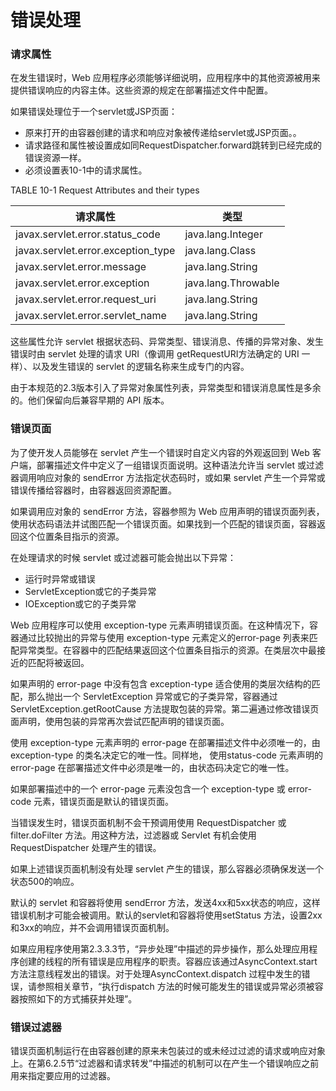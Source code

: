 # 错误处理

### 请求属性

在发生错误时，Web 应用程序必须能够详细说明，应用程序中的其他资源被用来提供错误响应的内容主体。这些资源的规定在部署描述文件中配置。

如果错误处理位于一个servlet或JSP页面：

* 原来打开的由容器创建的请求和响应对象被传递给servlet或JSP页面。。
* 请求路径和属性被设置成如同RequestDispatcher.forward跳转到已经完成的错误资源一样。
* 必须设置表10-1中的请求属性。

TABLE 10-1 Request Attributes and their types

请求属性  | 类型
------- | ------
javax.servlet.error.status_code  | java.lang.Integer
javax.servlet.error.exception_type | java.lang.Class
javax.servlet.error.message | java.lang.String
javax.servlet.error.exception | java.lang.Throwable
javax.servlet.error.request_uri | java.lang.String
javax.servlet.error.servlet_name | java.lang.String

这些属性允许 servlet 根据状态码、异常类型、错误消息、传播的异常对象、发生错误时由 servlet 处理的请求 URI（像调用 getRequestURI方法确定的 URI 一样）、以及发生错误的 servlet 的逻辑名称来生成专门的内容。

由于本规范的2.3版本引入了异常对象属性列表，异常类型和错误消息属性是多余的。他们保留向后兼容早期的 API 版本。

### 错误页面

为了使开发人员能够在 servlet 产生一个错误时自定义内容的外观返回到 Web 客户端，部署描述文件中定义了一组错误页面说明。这种语法允许当 servlet 或过滤器调用响应对象的 sendError 方法指定状态码时，或如果 servlet 产生一个异常或错误传播给容器时，由容器返回资源配置。

如果调用应对象的 sendError 方法，容器参照为 Web 应用声明的错误页面列表，使用状态码语法并试图匹配一个错误页面。如果找到一个匹配的错误页面，容器返回这个位置条目指示的资源。

在处理请求的时候 servlet 或过滤器可能会抛出以下异常：

* 运行时异常或错误
* ServletException或它的子类异常
* IOException或它的子类异常

Web 应用程序可以使用 exception-type 元素声明错误页面。在这种情况下，容器通过比较抛出的异常与使用 exception-type 元素定义的error-page 列表来匹配异常类型。在容器中的匹配结果返回这个位置条目指示的资源。在类层次中最接近的匹配将被返回。

如果声明的 error-page 中没有包含 exception-type 适合使用的类层次结构的匹配，那么抛出一个 ServletException 异常或它的子类异常，容器通过 ServletException.getRootCause 方法提取包装的异常。第二遍通过修改错误页面声明，使用包装的异常再次尝试匹配声明的错误页面。

使用 exception-type 元素声明的 error-page 在部署描述文件中必须唯一的，由 exception-type 的类名决定它的唯一性。同样地， 使用status-code 元素声明的 error-page 在部署描述文件中必须是唯一的，由状态码决定它的唯一性。

如果部署描述中的一个 error-page 元素没包含一个 exception-type 或  error-code 元素，错误页面是默认的错误页面。

当错误发生时，错误页面机制不会干预调用使用 RequestDispatcher 或filter.doFilter 方法。用这种方法，过滤器或 Servlet 有机会使用RequestDispatcher 处理产生的错误。

如果上述错误页面机制没有处理 servlet 产生的错误，那么容器必须确保发送一个状态500的响应。

默认的 servlet 和容器将使用 sendError 方法，发送4xx和5xx状态的响应，这样错误机制才可能会被调用。默认的servlet和容器将使用setStatus 方法，设置2xx和3xx的响应，并不会调用错误页面机制。

如果应用程序使用第2.3.3.3节，“异步处理”中描述的异步操作，那么处理应用程序创建的线程的所有错误是应用程序的职责。容器应该通过AsyncContext.start 方法注意线程发出的错误。对于处理AsyncContext.dispatch 过程中发生的错误，请参照相关章节，“执行dispatch 方法的时候可能发生的错误或异常必须被容器按照如下的方式捕获并处理”。

### 错误过滤器

错误页面机制运行在由容器创建的原来未包装过的或未经过过滤的请求或响应对象上。在第6.2.5节“过滤器和请求转发”中描述的机制可以在产生一个错误响应之前用来指定要应用的过滤器。
